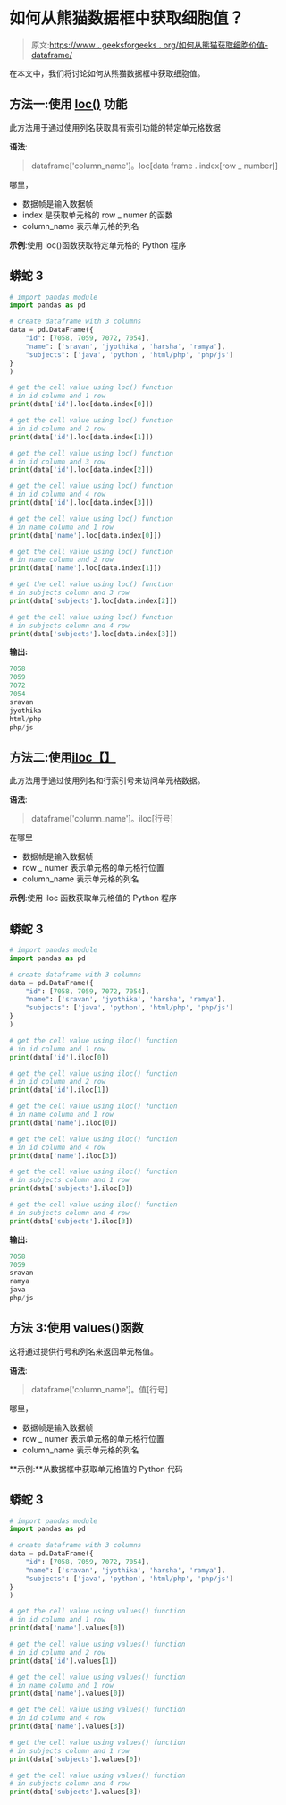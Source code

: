 # 如何从熊猫数据框中获取细胞值？

> 原文:[https://www . geeksforgeeks . org/如何从熊猫获取细胞价值-dataframe/](https://www.geeksforgeeks.org/how-to-get-cell-value-from-pandas-dataframe/)

在本文中，我们将讨论如何从熊猫数据框中获取细胞值。

## 方法一:使用 [loc()](https://www.geeksforgeeks.org/python-pandas-dataframe-loc/) 功能

此方法用于通过使用列名获取具有索引功能的特定单元格数据

**语法**:

> dataframe['column_name']。loc[data frame . index[row _ number]]

哪里，

*   数据帧是输入数据帧
*   index 是获取单元格的 row _ numer 的函数
*   column_name 表示单元格的列名

**示例**:使用 loc()函数获取特定单元格的 Python 程序

## 蟒蛇 3

```py
# import pandas module
import pandas as pd

# create dataframe with 3 columns
data = pd.DataFrame({
    "id": [7058, 7059, 7072, 7054],
    "name": ['sravan', 'jyothika', 'harsha', 'ramya'],
    "subjects": ['java', 'python', 'html/php', 'php/js']
}
)

# get the cell value using loc() function
# in id column and 1 row
print(data['id'].loc[data.index[0]])

# get the cell value using loc() function
# in id column and 2 row
print(data['id'].loc[data.index[1]])

# get the cell value using loc() function
# in id column and 3 row
print(data['id'].loc[data.index[2]])

# get the cell value using loc() function
# in id column and 4 row
print(data['id'].loc[data.index[3]])

# get the cell value using loc() function
# in name column and 1 row
print(data['name'].loc[data.index[0]])

# get the cell value using loc() function
# in name column and 2 row
print(data['name'].loc[data.index[1]])

# get the cell value using loc() function
# in subjects column and 3 row
print(data['subjects'].loc[data.index[2]])

# get the cell value using loc() function
# in subjects column and 4 row
print(data['subjects'].loc[data.index[3]])
```

**输出:**

```py
7058
7059
7072
7054
sravan
jyothika
html/php
php/js
```

## 方法二:使用[iloc【】](https://www.geeksforgeeks.org/python-extracting-rows-using-pandas-iloc/)

此方法用于通过使用列名和行索引号来访问单元格数据。

**语法**:

> dataframe['column_name']。iloc[行号]

在哪里

*   数据帧是输入数据帧
*   row _ numer 表示单元格的单元格行位置
*   column_name 表示单元格的列名

**示例**:使用 iloc 函数获取单元格值的 Python 程序

## 蟒蛇 3

```py
# import pandas module
import pandas as pd

# create dataframe with 3 columns
data = pd.DataFrame({
    "id": [7058, 7059, 7072, 7054],
    "name": ['sravan', 'jyothika', 'harsha', 'ramya'],
    "subjects": ['java', 'python', 'html/php', 'php/js']
}
)

# get the cell value using iloc() function
# in id column and 1 row
print(data['id'].iloc[0])

# get the cell value using iloc() function
# in id column and 2 row
print(data['id'].iloc[1])

# get the cell value using iloc() function
# in name column and 1 row
print(data['name'].iloc[0])

# get the cell value using iloc() function
# in id column and 4 row
print(data['name'].iloc[3])

# get the cell value using iloc() function
# in subjects column and 1 row
print(data['subjects'].iloc[0])

# get the cell value using iloc() function
# in subjects column and 4 row
print(data['subjects'].iloc[3])
```

**输出:**

```py
7058
7059
sravan
ramya
java
php/js
```

## 方法 3:使用 values()函数

这将通过提供行号和列名来返回单元格值。

**语法**:

> dataframe['column_name']。值[行号]

哪里，

*   数据帧是输入数据帧
*   row _ numer 表示单元格的单元格行位置
*   column_name 表示单元格的列名

**示例:**从数据框中获取单元格值的 Python 代码

## 蟒蛇 3

```py
# import pandas module
import pandas as pd

# create dataframe with 3 columns
data = pd.DataFrame({
    "id": [7058, 7059, 7072, 7054],
    "name": ['sravan', 'jyothika', 'harsha', 'ramya'],
    "subjects": ['java', 'python', 'html/php', 'php/js']
}
)

# get the cell value using values() function
# in id column and 1 row
print(data['name'].values[0])

# get the cell value using values() function
# in id column and 2 row
print(data['id'].values[1])

# get the cell value using values() function
# in name column and 1 row
print(data['name'].values[0])

# get the cell value using values() function
# in id column and 4 row
print(data['name'].values[3])

# get the cell value using values() function
# in subjects column and 1 row
print(data['subjects'].values[0])

# get the cell value using values() function
# in subjects column and 4 row
print(data['subjects'].values[3])
```